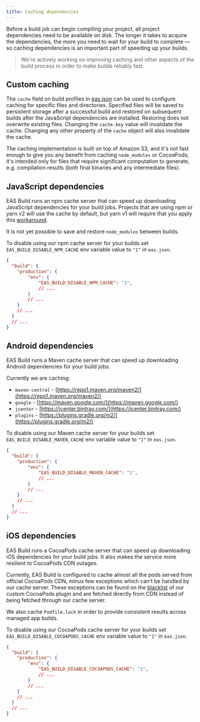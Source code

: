 ```yaml
---
title: Caching dependencies
---
```


Before a build job can begin compiling your project, all project dependencies need to be available on disk. The longer it takes to acquire the dependencies, the more you need to wait for your build to complete &mdash; so caching dependencies is an important part of speeding up your builds.

> We're actively working on improving caching and other aspects of the build process in order to make builds reliably fast.

## Custom caching

The `cache` field on build profiles in [eas.json](../build/eas-json) can be used to configure caching for specific files and directories. Specified files will be saved to persistent storage after a successful build and restored on subsequent builds after the JavaScript dependencies are installed. Restoring does not overwrite existing files. Changing the `cache.key` value will invalidate the cache. Changing any other property of the `cache` object will also invalidate the cache.

The caching implementation is built on top of Amazon S3, and it's not fast enough to give you any benefit from caching `node_modules` or CocoaPods; it's intended only for files that require significant computation to generate, e.g. compilation results (both final binaries and any intermediate files).

## JavaScript dependencies

EAS Build runs an npm cache server that can speed up downloading JavaScript dependencies for your build jobs. Projects that are using npm or yarn v2 will use the cache by default, but yarn v1 will require that you apply this [workaround](how-tos/#using-npm-cache-with-yarn-v1).

It is not yet possible to save and restore `node_modules` between builds.

To disable using our npm cache server for your builds set `EAS_BUILD_DISABLE_NPM_CACHE` env variable value to `"1"` in `eas.json`.

```json
{
  "build": {
    "production": {
        "env": {
            "EAS_BUILD_DISABLE_NPM_CACHE": "1",
            // ...
        }
        // ...
    }
    // ...
  }
  // ...
}
```

## Android dependencies

EAS Build runs a Maven cache server that can speed up downloading Android dependencies for your build jobs.

Currently we are caching:
- `maven-central` - [https://repo1.maven.org/maven2/](https://repo1.maven.org/maven2/)
- `google` - [https://maven.google.com/](https://maven.google.com/)
- `jcenter` - [https://jcenter.bintray.com/](https://jcenter.bintray.com/)
- `plugins` - [https://plugins.gradle.org/m2/](https://plugins.gradle.org/m2/)

To disable using our Maven cache server for your builds set `EAS_BUILD_DISABLE_MAVEN_CACHE` env variable value to `"1"` in `eas.json`.

```json
{
  "build": {
    "production": {
        "env": {
            "EAS_BUILD_DISABLE_MAVEN_CACHE": "1",
            // ...
        }
        // ...
    }
    // ...
  }
  // ...
}
```


## iOS dependencies

EAS Build runs a CocoaPods cache server that can speed up downloading iOS dependencies for your build jobs. It also makes the service more resilient to CocoaPods CDN outages.

Currently, EAS Build is configured to cache almost all the pods served from official CocoaPods CDN, minus few exceptions which can't be handled by our cache server. These exceptions can be found on the [blacklist](https://github.com/expo/eas-build/blob/main/packages/cocoapods-nexus-plugin/lib/cocoapods_plugin.rb#L6) of our custom CocoaPods plugin and are fetched directly from CDN instead of being fetched through our cache server.

We also cache `Podfile.lock` in order to provide consistent results across managed app builds.

To disable using our CocoaPods cache server for your builds set `EAS_BUILD_DISABLE_COCOAPODS_CACHE` env variable value to `"1"` in `eas.json`.

```json
{
  "build": {
    "production": {
        "env": {
            "EAS_BUILD_DISABLE_COCOAPODS_CACHE": "1",
            // ...
        }
        // ...
    }
    // ...
  }
  // ...
}
```
